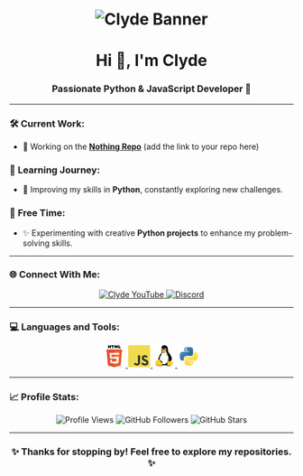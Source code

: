 <h1 align="center">
  <img src="[https://cdn.discordapp.com/attachments/1306691003213938719/1308778921961193515/telechargement.jpg?ex=673fd79a&is=673e861a&hm=4fe2c823bf472c62ca2069f66cb6d5ec781f1cee387d593039bc0dbce7e80317](https://cdn.discordapp.com/attachments/1306691003213938719/1308780173939970069/telechargement_4.jpg?ex=673fd8c5&is=673e8745&hm=7fd1d13b22edba748608e060608767fbb4141dbc6541eddd1e4b0790ce8301cf](https://cdn.discordapp.com/attachments/1306691003213938719/1308780173939970069/telechargement_4.jpg?ex=673fd8c5&is=673e8745&hm=7fd1d13b22edba748608e060608767fbb4141dbc6541eddd1e4b0790ce8301cf&)" alt="Clyde Banner" />
</h1>

<h1 align="center">Hi 👋, I'm Clyde</h1>
<h3 align="center">Passionate Python & JavaScript Developer 🚀</h3>

---

### 🛠️ **Current Work**:
- 🔧 Working on the **[Nothing Repo](#)** (add the link to your repo here)

### 🌱 **Learning Journey**:
- 📘 Improving my skills in **Python**, constantly exploring new challenges.

### 🚀 **Free Time**:
- ✨ Experimenting with creative **Python projects** to enhance my problem-solving skills.

---

### 🌐 **Connect With Me**:
<p align="center">
  <a href="https://youtube.com/channel/UC4vJgHvruxP7fq-Fyoegz3A" target="_blank">
    <img src="https://raw.githubusercontent.com/rahuldkjain/github-profile-readme-generator/master/src/images/icons/Social/youtube.svg" alt="Clyde YouTube" height="40" width="40" />
  </a>
  <a href="https://discord.gg/Wz7UdFNhaY" target="_blank">
    <img src="https://raw.githubusercontent.com/rahuldkjain/github-profile-readme-generator/master/src/images/icons/Social/discord.svg" alt="Discord" height="40" width="40" />
  </a>
</p>

---

### 💻 **Languages and Tools**:
<p align="center">
  <a href="https://www.w3.org/html/" target="_blank" rel="noreferrer">
    <img src="https://raw.githubusercontent.com/devicons/devicon/master/icons/html5/html5-original-wordmark.svg" alt="HTML5" width="40" height="40" />
  </a>
  <a href="https://developer.mozilla.org/en-US/docs/Web/JavaScript" target="_blank" rel="noreferrer">
    <img src="https://raw.githubusercontent.com/devicons/devicon/master/icons/javascript/javascript-original.svg" alt="JavaScript" width="40" height="40" />
  </a>
  <a href="https://www.linux.org/" target="_blank" rel="noreferrer">
    <img src="https://raw.githubusercontent.com/devicons/devicon/master/icons/linux/linux-original.svg" alt="Linux" width="40" height="40" />
  </a>
  <a href="https://www.python.org" target="_blank" rel="noreferrer">
    <img src="https://raw.githubusercontent.com/devicons/devicon/master/icons/python/python-original.svg" alt="Python" width="40" height="40" />
  </a>
</p>

---

### 📈 **Profile Stats**:
<p align="center">
  <img src="https://api.visitorbadge.io/api/VisitorHit?user=clydedcc&countColorcountColor&countColor=%23FF0000" alt="Profile Views">
  <img src="https://img.shields.io/github/followers/clydedc?color=FF0000&style=for-the-badge&logo=github&label=Follow" alt="GitHub Followers">
  <img src="https://img.shields.io/github/stars/clydedc?color=FF0000&style=for-the-badge&logo=github&label=Star" alt="GitHub Stars">
</p>

---

<h3 align="center">✨ Thanks for stopping by! Feel free to explore my repositories. ✨</h3>
